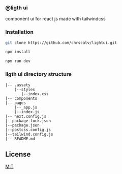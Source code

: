 ### @ligth ui
component ui for react js made with tailwindcss

### Installation

```bash
git clone https://github.com/chrscalv/lightui.git

```
```bash
npm install
```
```bash
npm run dev
```

### ligth ui directory structure
    |-- .assets
        |--styles
           |--index.css
    |-- components
    |-- pages
        |--_app.js
        |--index.js
    |-- next.config.js
    |--package-lock.json
    |--package.json
    |--postcss.config.js
    |--tailwind.config.js
    |-- README.md



## License
[MIT](https://choosealicense.com/licenses/mit/)
